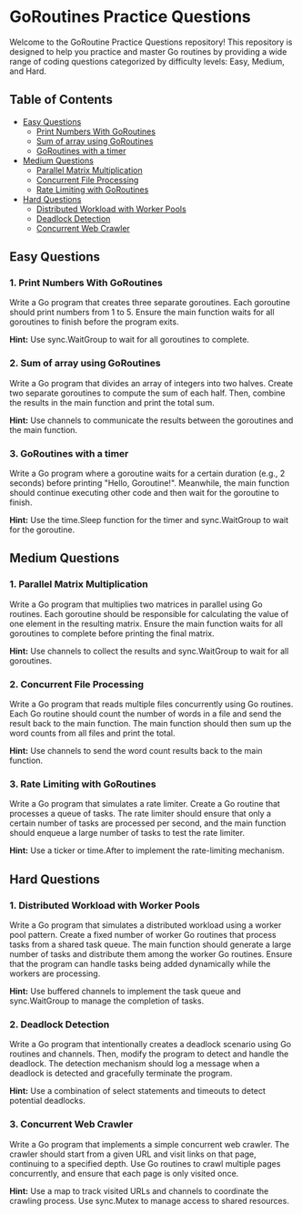 # GoRoutines Practice Questions

Welcome to the GoRoutine Practice Questions repository! This repository is designed to help you practice and master Go routines by providing a wide range of coding questions categorized by difficulty levels: Easy, Medium, and Hard.

## Table of Contents

- [Easy Questions](#easy-questions)
  - [Print Numbers With GoRoutines](#1-print-numbers-with-goroutines)
  - [Sum of array using GoRoutines](#2-sum-of-array-using-goroutines)
  - [GoRoutines with a timer](#3-goroutines-with-a-timer)
- [Medium Questions](#medium-questions)
  - [Parallel Matrix Multiplication](#1-parallel-matrix-multiplication)
  - [Concurrent File Processing](#2-concurrent-file-processing)
  - [Rate Limiting with GoRoutines](#3-rate-limiting-with-goroutines)
- [Hard Questions](#hard-questions)
  - [Distributed Workload with Worker Pools](#1-distributed-workload-with-worker-pools)
  - [Deadlock Detection](#2-deadlock-detection)
  - [Concurrent Web Crawler](#3-concurrent-web-crawler)

## Easy Questions

### 1. Print Numbers With GoRoutines

Write a Go program that creates three separate goroutines.
Each goroutine should print numbers from 1 to 5. Ensure the main function waits for all goroutines to finish before the program exits.

<b>Hint:</b> Use sync.WaitGroup to wait for all goroutines to complete.

### 2. Sum of array using GoRoutines

Write a Go program that divides an array of integers into two halves.
Create two separate goroutines to compute the sum of each half. Then, combine the results in the main function and print the total sum.

<b>Hint:</b> Use channels to communicate the results between the goroutines and the main function.

### 3. GoRoutines with a timer

Write a Go program where a goroutine waits for a certain duration (e.g., 2 seconds) before printing "Hello, Goroutine!". Meanwhile,
the main function should continue executing other code and then wait for the goroutine to finish.

<b>Hint:</b> Use the time.Sleep function for the timer and sync.WaitGroup to wait for the goroutine.

## Medium Questions

### 1. Parallel Matrix Multiplication

Write a Go program that multiplies two matrices in parallel using Go routines. Each goroutine should be responsible for calculating the value of one element in the resulting matrix. Ensure the main function waits for all goroutines to complete before printing the final matrix.

<b>Hint:</b> Use channels to collect the results and sync.WaitGroup to wait for all goroutines.

### 2. Concurrent File Processing

Write a Go program that reads multiple files concurrently using Go routines. Each Go routine should count the number of words in a file and send the result back to the main function. The main function should then sum up the word counts from all files and print the total.

<b>Hint:</b> Use channels to send the word count results back to the main function.

### 3. Rate Limiting with GoRoutines

Write a Go program that simulates a rate limiter. Create a Go routine that processes a queue of tasks. The rate limiter should ensure that only a certain number of tasks are processed per second, and the main function should enqueue a large number of tasks to test the rate limiter.

<b>Hint:</b> Use a ticker or time.After to implement the rate-limiting mechanism.

## Hard Questions

### 1. Distributed Workload with Worker Pools

Write a Go program that simulates a distributed workload using a worker pool pattern. Create a fixed number of worker Go routines that process tasks from a shared task queue. The main function should generate a large number of tasks and distribute them among the worker Go routines. Ensure that the program can handle tasks being added dynamically while the workers are processing.

<b>Hint:</b> Use buffered channels to implement the task queue and sync.WaitGroup to manage the completion of tasks.

### 2. Deadlock Detection

Write a Go program that intentionally creates a deadlock scenario using Go routines and channels. Then, modify the program to detect and handle the deadlock. The detection mechanism should log a message when a deadlock is detected and gracefully terminate the program.

<b>Hint:</b> Use a combination of select statements and timeouts to detect potential deadlocks.

### 3. Concurrent Web Crawler

Write a Go program that implements a simple concurrent web crawler. The crawler should start from a given URL and visit links on that page, continuing to a specified depth. Use Go routines to crawl multiple pages concurrently, and ensure that each page is only visited once.

<b>Hint:</b> Use a map to track visited URLs and channels to coordinate the crawling process. Use sync.Mutex to manage access to shared resources.
